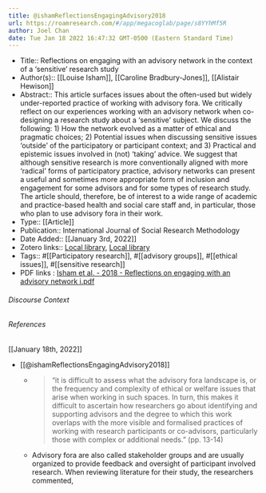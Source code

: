 ```yaml
---
title: @ishamReflectionsEngagingAdvisory2018
url: https://roamresearch.com/#/app/megacoglab/page/s8YYhMf5R
author: Joel Chan
date: Tue Jan 18 2022 16:47:32 GMT-0500 (Eastern Standard Time)
---
```


- Title:: Reflections on engaging with an advisory network in the context of a ‘sensitive’ research study
- Author(s):: [[Louise Isham]], [[Caroline Bradbury-Jones]], [[Alistair Hewison]]
- Abstract:: This article surfaces issues about the often-used but widely under-reported practice of working with advisory fora. We critically reflect on our experiences working with an advisory network when co-designing a research study about a ‘sensitive’ subject. We discuss the following: 1) How the network evolved as a matter of ethical and pragmatic choices; 2) Potential issues when discussing sensitive issues ‘outside’ of the participatory or participant context; and 3) Practical and epistemic issues involved in (not) ‘taking’ advice. We suggest that although sensitive research is more conventionally aligned with more ‘radical’ forms of participatory practice, advisory networks can present a useful and sometimes more appropriate form of inclusion and engagement for some advisors and for some types of research study. The article should, therefore, be of interest to a wide range of academic and practice-based health and social care staff and, in particular, those who plan to use advisory fora in their work.
- Type:: [[Article]]
- Publication:: International Journal of Social Research Methodology
- Date Added:: [[January 3rd, 2022]]
- Zotero links:: [Local library](zotero://select/groups/2451508/items/6S5C7RQV), [Local library](https://www.zotero.org/groups/2451508/items/6S5C7RQV)
- Tags:: #[[Participatory research]], #[[advisory groups]], #[[ethical issues]], #[[sensitive research]]
- PDF links : [Isham et al. - 2018 - Reflections on engaging with an advisory network i.pdf](zotero://open-pdf/groups/2451508/items/JDXJSQDR)

###### Discourse Context



###### References

[[January 18th, 2022]]

- [[@ishamReflectionsEngagingAdvisory2018]]

    - > “it is difficult to assess what the advisory fora landscape is, or the frequency and complexity of ethical or welfare issues that arise when working in such spaces. In turn, this makes it difficult to ascertain how researchers go about identifying and supporting advisors and the degree to which this work overlaps with the more visible and formalised practices of working with research participants or co-advisors, particularly those with complex or additional needs.” (pp. 13-14)

    - Advisory fora are also called stakeholder groups and are usually organized to provide feedback and oversight of participant involved research. When reviewing literature for their study, the researchers commented,
